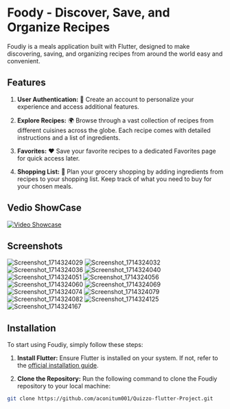 # Foody - Discover, Save, and Organize Recipes

Foudiy is a meals application built with Flutter, designed to make discovering, saving, and organizing recipes from around the world easy and convenient.

## Features

1. **User Authentication:** 🔐 Create an account to personalize your experience and access additional features.
   
2. **Explore Recipes:** 🌍 Browse through a vast collection of recipes from different cuisines across the globe. Each recipe comes with detailed instructions and a list of ingredients.
   
3. **Favorites:** ❤️ Save your favorite recipes to a dedicated Favorites page for quick access later.
   
4. **Shopping List:** 🛒 Plan your grocery shopping by adding ingredients from recipes to your shopping list. Keep track of what you need to buy for your chosen meals.

## Vedio ShowCase
[![Video Showcase](https://example.com/video-thumbnail.png)](https://youtu.be/EUBfY62WCj8)

## Screenshots
![Screenshot_1714324029](https://github.com/aconitum001/Quizzo-flutter-Project/assets/141423029/a7553ca0-313c-4485-8f78-73a3839ab5d6)
![Screenshot_1714324032](https://github.com/aconitum001/Quizzo-flutter-Project/assets/141423029/e7c5927e-4824-4ccb-b70b-8da75d164481)
![Screenshot_1714324036](https://github.com/aconitum001/Quizzo-flutter-Project/assets/141423029/07beca8e-3025-4cc1-a2cb-e0e1d7d8c520)
![Screenshot_1714324040](https://github.com/aconitum001/Quizzo-flutter-Project/assets/141423029/14b1d272-8f24-40f0-bbcd-8f5adf6ed5f2)
![Screenshot_1714324051](https://github.com/aconitum001/Quizzo-flutter-Project/assets/141423029/12587ed9-da15-4237-b0c3-5e92260bde68)
![Screenshot_1714324056](https://github.com/aconitum001/Quizzo-flutter-Project/assets/141423029/3455fe2e-b64e-45bf-9e0f-1ac2bda52809)
![Screenshot_1714324060](https://github.com/aconitum001/Quizzo-flutter-Project/assets/141423029/742b4492-620c-4d3f-8d7c-4a3533b22143)
![Screenshot_1714324069](https://github.com/aconitum001/Quizzo-flutter-Project/assets/141423029/cf012a00-6d24-4abe-bb45-19e8db5c4a67)
![Screenshot_1714324074](https://github.com/aconitum001/Quizzo-flutter-Project/assets/141423029/9a1ef362-2473-4696-9962-238b4c5276eb)
![Screenshot_1714324079](https://github.com/aconitum001/Quizzo-flutter-Project/assets/141423029/2fa07c5a-b2a1-45db-a53d-bedba334d243)
![Screenshot_1714324082](https://github.com/aconitum001/Quizzo-flutter-Project/assets/141423029/538b2ec4-0562-41c9-b1be-92d569e7e4c5)
![Screenshot_1714324125](https://github.com/aconitum001/Quizzo-flutter-Project/assets/141423029/a6afa1d6-6963-4182-b6f0-90ce1d216a87)
![Screenshot_1714324167](https://github.com/aconitum001/Quizzo-flutter-Project/assets/141423029/9911cd06-7725-46d1-96cb-370499e52ae8)



## Installation

To start using Foudiy, simply follow these steps:

1. **Install Flutter:** Ensure Flutter is installed on your system. If not, refer to the [official installation guide](https://flutter.dev/docs/get-started/install).

2. **Clone the Repository:** Run the following command to clone the Foudiy repository to your local machine:

```bash
git clone https://github.com/aconitum001/Quizzo-flutter-Project.git

